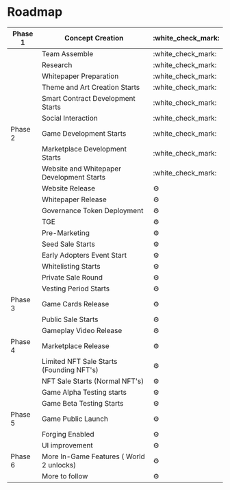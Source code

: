 # Roadmap

| Phase 1 | Concept Creation                          | :white\_check\_mark: |
| ------- | ----------------------------------------- | -------------------- |
|         | Team Assemble                             | :white\_check\_mark: |
|         | Research                                  | :white\_check\_mark: |
|         | Whitepaper Preparation                    | :white\_check\_mark: |
|         | Theme and Art Creation Starts             | :white\_check\_mark: |
|         | Smart Contract Development Starts         | :white\_check\_mark: |
|         | Social Interaction                        | :white\_check\_mark: |
| Phase 2 | Game Development Starts                   | :white\_check\_mark: |
|         | Marketplace Development Starts            | :white\_check\_mark: |
|         | Website and Whitepaper Development Starts | :white\_check\_mark: |
|         | Website Release                           | :gear:               |
|         | Whitepaper Release                        | :gear:               |
|         | Governance Token Deployment               | :gear:               |
|         | TGE                                       | :gear:               |
|         | Pre-Marketing                             | :gear:               |
|         | Seed Sale Starts                          | :gear:               |
|         | Early Adopters Event Start                | :gear:               |
|         | Whitelisting Starts                       | :gear:               |
|         | Private Sale Round                        | :gear:               |
|         | Vesting Period Starts                     | :gear:               |
| Phase 3 | Game Cards Release                        | :gear:               |
|         | Public Sale Starts                        | :gear:               |
|         | Gameplay Video Release                    | :gear:               |
| Phase 4 | Marketplace Release                       | :gear:               |
|         | Limited NFT Sale Starts (Founding NFT's)  | :gear:               |
|         | NFT Sale Starts (Normal NFT's)            | :gear:               |
|         | Game Alpha Testing starts                 | :gear:               |
|         | Game Beta Testing Starts                  | :gear:               |
| Phase 5 | Game Public Launch                        | :gear:               |
|         | Forging Enabled                           | :gear:               |
|         | UI improvement                            | :gear:               |
| Phase 6 | More In-Game Features ( World 2 unlocks)  | :gear:               |
|         | More to follow                            | :gear:               |
